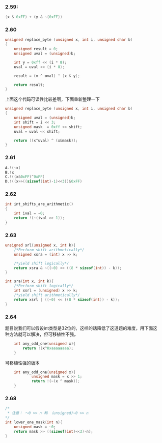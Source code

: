 ### 2.59:
```c
(x & 0xFF) + (y & ~(0xFF))
```

### 2.60
```c
unsigned replace_byte (unsigned x, int i, unsigned char b)
{
	unsigned result = 0;
	unsigned uval = (unsigned)b;

	int y = 0xff << (i * 8);
	uval = uval << (i * 8);

	result = (x ^ uval) ^ (x & y);

	return result;
}            
```
上面这个代码可读性比较差啊，下面重新整理一下
```c
unsigned replace_byte (unsigned x, int i, unsigned char b)
{
	unsigned uval = (unsigned)b;
	int shift = i << 3;
	unsigned mask  = 0xff << shift;
	uval = uval << shift;

	return ((x^uval) ^ (x&mask));
}
```
### 2.61
```c
A.!(~x)
B.!x
C.!((x&0xFF)^0xFF)
D.!((x>>((sizeof(int)-1)<<3))&0xFF)
```
### 2.62
```c
int int_shifts_are_arithmetic()
{
	int ival = ~0;
	return !(~(ival >> 1));
}
```
### 2.63
```c
unsigned srl(unsigned x, int k){
	/*Perform shift arithmetically*/
	unsigned xsra = (int) x >> k;

	/*yield shift logically*/
	return xsra & ~((~0) << ((8 * sizeof(int)) - k));
}

int sra(int x, int k){
	/*Perform shift logically*/
	int xsrl = (unsigned) x >> k;
	/*yield shift arithmetically*/
	return xsrl | ((~0) << ((8 * sizeof(int)) - k));
}
```
### 2.64
题目说我们可以假设int类型是32位的，这样的话降低了这道题的难度，用下面这种方法就可以解决，但可移植性不强。
```c
	int any_odd_one(unsigned x){
		return !(x^0xaaaaaaaa);
	}
```
可移植性强的版本
```c
	int any_odd_one(unsigned x){
			unsigned mask = x >> 1;
			return !(~(x ^ mask));
	}
```
### 2.68
```c
/*
 * 注意： ～0 >> n 和 （unsigned)~0 >> n
*/
int lower_one_mask(int n){
	unsigned mask = ~0;
	return mask >> ((sizeof(int)<<3)-n);
}
```
